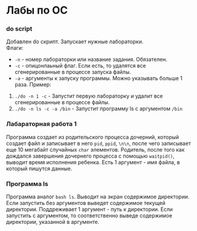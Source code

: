 # Лабы по ОС
### do script
Добавлен do скрипт. Запускает нужные лабораторки.  
Флаги:
* `-n` - номер лабораторки или название задания. Обязателен.
* `-c` - опицонлаьный флаг. Если есть, то удалятся все сгенерированные в процессе запуска файлы.
* `-a` - аргументы к запуску программы. Можно указывать больше 1 раза.
Пример:  
1. `./do -n 1 -c` - Запустит первую лабораторку и удалит все сгенерированные в процессе файлы.
2. `./do -n ls -c -a /bin` - Запустит программу ls c аргументом `/bin`
### Лабараторная работа 1
Программа создает из родительского процесса дочерний, который создает файл и записывает в него `pid`, `ppid`, `\n\n`, после чего записывает еще 10 мегабайт случайных `char` элементов. Родитель, после того как дождался завершения дочернего процесса с помощью `waitpid()`,  выводит время исполнения ребенка. Есть 1 аргумент - имя файла, в который пишутся данные.
### Программа ls
Программа аналог `bash ls`. Выводит на экран содержимое директории. Если запустить без аргументов выведет содержимое текущей директории. Поддреживает 1 аргумент - путь к директории. Если запустить с аргументом, то соответственно выведе содержимое директории, указанной в аргументе.